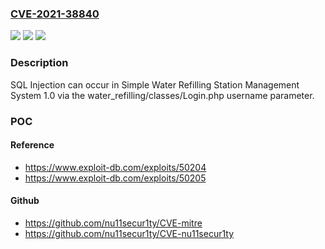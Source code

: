 ### [CVE-2021-38840](https://cve.mitre.org/cgi-bin/cvename.cgi?name=CVE-2021-38840)
![](https://img.shields.io/static/v1?label=Product&message=n%2Fa&color=blue)
![](https://img.shields.io/static/v1?label=Version&message=n%2Fa&color=blue)
![](https://img.shields.io/static/v1?label=Vulnerability&message=n%2Fa&color=brighgreen)

### Description

SQL Injection can occur in Simple Water Refilling Station Management System 1.0 via the water_refilling/classes/Login.php username parameter.

### POC

#### Reference
- https://www.exploit-db.com/exploits/50204
- https://www.exploit-db.com/exploits/50205

#### Github
- https://github.com/nu11secur1ty/CVE-mitre
- https://github.com/nu11secur1ty/CVE-nu11secur1ty

